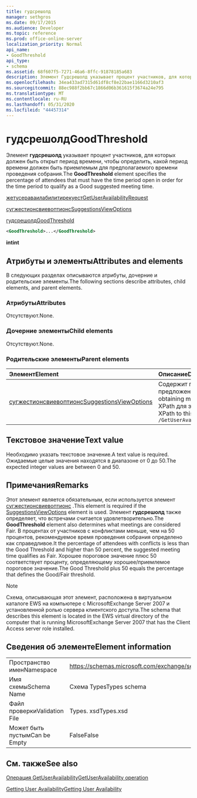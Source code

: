 ```yaml
---
title: гудсрешолд
manager: sethgros
ms.date: 09/17/2015
ms.audience: Developer
ms.topic: reference
ms.prod: office-online-server
localization_priority: Normal
api_name:
- GoodThreshold
api_type:
- schema
ms.assetid: 68f607f5-7271-46a6-8ffc-91878185a683
description: Элемент Гудсрешолд указывает процент участников, для которых должен быть открыт период времени, чтобы определить, какой период времени должен быть приемлемым для предполагаемого времени проведения собрания.
ms.openlocfilehash: 34ea433ad7315d61df8cf8e22bae1166d3210af3
ms.sourcegitcommit: 88ec988f2bb67c1866d06b361615f3674a24e795
ms.translationtype: MT
ms.contentlocale: ru-RU
ms.lasthandoff: 05/31/2020
ms.locfileid: "44457314"
---
```

# <a name="goodthreshold"></a><span data-ttu-id="b0f95-103">гудсрешолд</span><span class="sxs-lookup"><span data-stu-id="b0f95-103">GoodThreshold</span></span>

<span data-ttu-id="b0f95-104">Элемент **гудсрешолд** указывает процент участников, для которых должен быть открыт период времени, чтобы определить, какой период времени должен быть приемлемым для предполагаемого времени проведения собрания.</span><span class="sxs-lookup"><span data-stu-id="b0f95-104">The **GoodThreshold** element specifies the percentage of attendees that must have the time period open in order for the time period to qualify as a Good suggested meeting time.</span></span> 
  
[<span data-ttu-id="b0f95-105">жетусераваилабилитирекуест</span><span class="sxs-lookup"><span data-stu-id="b0f95-105">GetUserAvailabilityRequest</span></span>](getuseravailabilityrequest.md)
  
[<span data-ttu-id="b0f95-106">сугжестионсвиевоптионс</span><span class="sxs-lookup"><span data-stu-id="b0f95-106">SuggestionsViewOptions</span></span>](suggestionsviewoptions.md)
  
[<span data-ttu-id="b0f95-107">гудсрешолд</span><span class="sxs-lookup"><span data-stu-id="b0f95-107">GoodThreshold</span></span>](goodthreshold.md)
  
```xml
<GoodThreshold>...</GoodThreshold>
```

 <span data-ttu-id="b0f95-108">**int**</span><span class="sxs-lookup"><span data-stu-id="b0f95-108">**int**</span></span>
## <a name="attributes-and-elements"></a><span data-ttu-id="b0f95-109">Атрибуты и элементы</span><span class="sxs-lookup"><span data-stu-id="b0f95-109">Attributes and elements</span></span>

<span data-ttu-id="b0f95-110">В следующих разделах описываются атрибуты, дочерние и родительские элементы.</span><span class="sxs-lookup"><span data-stu-id="b0f95-110">The following sections describe attributes, child elements, and parent elements.</span></span>
  
### <a name="attributes"></a><span data-ttu-id="b0f95-111">Атрибуты</span><span class="sxs-lookup"><span data-stu-id="b0f95-111">Attributes</span></span>

<span data-ttu-id="b0f95-112">Отсутствуют.</span><span class="sxs-lookup"><span data-stu-id="b0f95-112">None.</span></span>
  
### <a name="child-elements"></a><span data-ttu-id="b0f95-113">Дочерние элементы</span><span class="sxs-lookup"><span data-stu-id="b0f95-113">Child elements</span></span>

<span data-ttu-id="b0f95-114">Отсутствуют.</span><span class="sxs-lookup"><span data-stu-id="b0f95-114">None.</span></span>
  
### <a name="parent-elements"></a><span data-ttu-id="b0f95-115">Родительские элементы</span><span class="sxs-lookup"><span data-stu-id="b0f95-115">Parent elements</span></span>

|<span data-ttu-id="b0f95-116">**Элемент**</span><span class="sxs-lookup"><span data-stu-id="b0f95-116">**Element**</span></span>|<span data-ttu-id="b0f95-117">**Описание**</span><span class="sxs-lookup"><span data-stu-id="b0f95-117">**Description**</span></span>|
|:-----|:-----|
|[<span data-ttu-id="b0f95-118">сугжестионсвиевоптионс</span><span class="sxs-lookup"><span data-stu-id="b0f95-118">SuggestionsViewOptions</span></span>](suggestionsviewoptions.md) <br/> |<span data-ttu-id="b0f95-119">Содержит параметры для получения сведений о предложении собрания.</span><span class="sxs-lookup"><span data-stu-id="b0f95-119">Contains the options for obtaining meeting suggestion information.</span></span>  <br/> <span data-ttu-id="b0f95-120">XPath для этого элемента:</span><span class="sxs-lookup"><span data-stu-id="b0f95-120">The following is the XPath to this element:</span></span>  <br/>  `/GetUserAvailabilityRequest/SuggestionViewOptions` <br/> |
   
## <a name="text-value"></a><span data-ttu-id="b0f95-121">Текстовое значение</span><span class="sxs-lookup"><span data-stu-id="b0f95-121">Text value</span></span>

<span data-ttu-id="b0f95-122">Необходимо указать текстовое значение.</span><span class="sxs-lookup"><span data-stu-id="b0f95-122">A text value is required.</span></span> <span data-ttu-id="b0f95-123">Ожидаемые целые значения находятся в диапазоне от 0 до 50.</span><span class="sxs-lookup"><span data-stu-id="b0f95-123">The expected integer values are between 0 and 50.</span></span>
  
## <a name="remarks"></a><span data-ttu-id="b0f95-124">Примечания</span><span class="sxs-lookup"><span data-stu-id="b0f95-124">Remarks</span></span>

<span data-ttu-id="b0f95-125">Этот элемент является обязательным, если используется элемент [сугжестионсвиевоптионс](suggestionsviewoptions.md) .</span><span class="sxs-lookup"><span data-stu-id="b0f95-125">This element is required if the [SuggestionsViewOptions](suggestionsviewoptions.md) element is used.</span></span> <span data-ttu-id="b0f95-126">Элемент **гудсрешолд** также определяет, что встречами считается удовлетворительно.</span><span class="sxs-lookup"><span data-stu-id="b0f95-126">The **GoodThreshold** element also determines what meetings are considered Fair.</span></span> <span data-ttu-id="b0f95-127">В процентах от участников с конфликтами меньше, чем на 50 процентов, рекомендуемое время проведения собрания определено как справедливое.</span><span class="sxs-lookup"><span data-stu-id="b0f95-127">It the percentage of attendees with conflicts is less than the Good Threshold and higher than 50 percent, the suggested meeting time qualifies as Fair.</span></span> <span data-ttu-id="b0f95-128">Хорошее пороговое значение плюс 50 соответствует проценту, определяющему хорошее/приемлемое пороговое значение.</span><span class="sxs-lookup"><span data-stu-id="b0f95-128">The Good Threshold plus 50 equals the percentage that defines the Good/Fair threshold.</span></span> 
  
> [!NOTE]
> <span data-ttu-id="b0f95-129">Схема, описывающая этот элемент, расположена в виртуальном каталоге EWS на компьютере с MicrosoftExchange Server 2007 и установленной ролью сервера клиентского доступа.</span><span class="sxs-lookup"><span data-stu-id="b0f95-129">The schema that describes this element is located in the EWS virtual directory of the computer that is running MicrosoftExchange Server 2007 that has the Client Access server role installed.</span></span> 
  
## <a name="element-information"></a><span data-ttu-id="b0f95-130">Сведения об элементе</span><span class="sxs-lookup"><span data-stu-id="b0f95-130">Element information</span></span>

|||
|:-----|:-----|
|<span data-ttu-id="b0f95-131">Пространство имен</span><span class="sxs-lookup"><span data-stu-id="b0f95-131">Namespace</span></span>  <br/> |https://schemas.microsoft.com/exchange/services/2006/types  <br/> |
|<span data-ttu-id="b0f95-132">Имя схемы</span><span class="sxs-lookup"><span data-stu-id="b0f95-132">Schema Name</span></span>  <br/> |<span data-ttu-id="b0f95-133">Схема Types</span><span class="sxs-lookup"><span data-stu-id="b0f95-133">Types schema</span></span>  <br/> |
|<span data-ttu-id="b0f95-134">Файл проверки</span><span class="sxs-lookup"><span data-stu-id="b0f95-134">Validation File</span></span>  <br/> |<span data-ttu-id="b0f95-135">Types. xsd</span><span class="sxs-lookup"><span data-stu-id="b0f95-135">Types.xsd</span></span>  <br/> |
|<span data-ttu-id="b0f95-136">Может быть пустым</span><span class="sxs-lookup"><span data-stu-id="b0f95-136">Can be Empty</span></span>  <br/> |<span data-ttu-id="b0f95-137">False</span><span class="sxs-lookup"><span data-stu-id="b0f95-137">False</span></span>  <br/> |
   
## <a name="see-also"></a><span data-ttu-id="b0f95-138">См. также</span><span class="sxs-lookup"><span data-stu-id="b0f95-138">See also</span></span>



[<span data-ttu-id="b0f95-139">Операция GetUserAvailability</span><span class="sxs-lookup"><span data-stu-id="b0f95-139">GetUserAvailability operation</span></span>](getuseravailability-operation.md)


[<span data-ttu-id="b0f95-140">Getting User Availability</span><span class="sxs-lookup"><span data-stu-id="b0f95-140">Getting User Availability</span></span>](https://msdn.microsoft.com/library/d4133fcb-9b0f-4e6b-aadf-a389da83516a%28Office.15%29.aspx)

